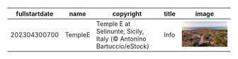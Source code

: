 |fullstartdate|name|copyright|title|image|
|--|--|--|--|--|
202304300700|TempleE|Temple E at Selinunte, Sicily, Italy (© Antonino Bartuccio/eStock)|Info|![](/en-AU/2023/05/202304300700TempleE.jpg)|
